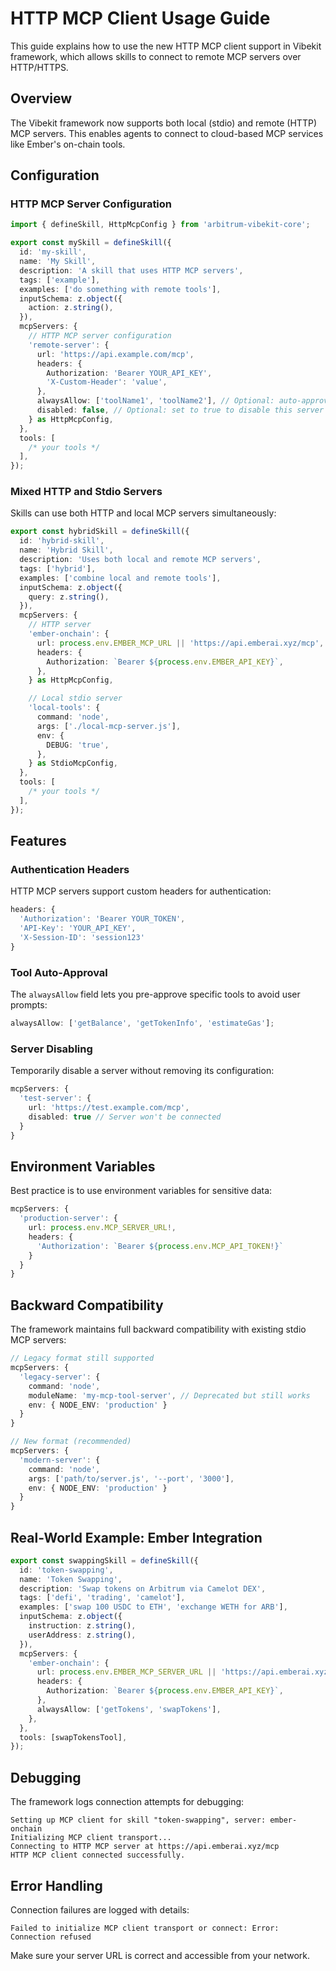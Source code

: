 # HTTP MCP Client Usage Guide

This guide explains how to use the new HTTP MCP client support in Vibekit framework, which allows skills to connect to remote MCP servers over HTTP/HTTPS.

## Overview

The Vibekit framework now supports both local (stdio) and remote (HTTP) MCP servers. This enables agents to connect to cloud-based MCP services like Ember's on-chain tools.

## Configuration

### HTTP MCP Server Configuration

```typescript
import { defineSkill, HttpMcpConfig } from 'arbitrum-vibekit-core';

export const mySkill = defineSkill({
  id: 'my-skill',
  name: 'My Skill',
  description: 'A skill that uses HTTP MCP servers',
  tags: ['example'],
  examples: ['do something with remote tools'],
  inputSchema: z.object({
    action: z.string(),
  }),
  mcpServers: {
    // HTTP MCP server configuration
    'remote-server': {
      url: 'https://api.example.com/mcp',
      headers: {
        Authorization: 'Bearer YOUR_API_KEY',
        'X-Custom-Header': 'value',
      },
      alwaysAllow: ['toolName1', 'toolName2'], // Optional: auto-approve these tools
      disabled: false, // Optional: set to true to disable this server
    } as HttpMcpConfig,
  },
  tools: [
    /* your tools */
  ],
});
```

### Mixed HTTP and Stdio Servers

Skills can use both HTTP and local MCP servers simultaneously:

```typescript
export const hybridSkill = defineSkill({
  id: 'hybrid-skill',
  name: 'Hybrid Skill',
  description: 'Uses both local and remote MCP servers',
  tags: ['hybrid'],
  examples: ['combine local and remote tools'],
  inputSchema: z.object({
    query: z.string(),
  }),
  mcpServers: {
    // HTTP server
    'ember-onchain': {
      url: process.env.EMBER_MCP_URL || 'https://api.emberai.xyz/mcp',
      headers: {
        Authorization: `Bearer ${process.env.EMBER_API_KEY}`,
      },
    } as HttpMcpConfig,

    // Local stdio server
    'local-tools': {
      command: 'node',
      args: ['./local-mcp-server.js'],
      env: {
        DEBUG: 'true',
      },
    } as StdioMcpConfig,
  },
  tools: [
    /* your tools */
  ],
});
```

## Features

### Authentication Headers

HTTP MCP servers support custom headers for authentication:

```typescript
headers: {
  'Authorization': 'Bearer YOUR_TOKEN',
  'API-Key': 'YOUR_API_KEY',
  'X-Session-ID': 'session123'
}
```

### Tool Auto-Approval

The `alwaysAllow` field lets you pre-approve specific tools to avoid user prompts:

```typescript
alwaysAllow: ['getBalance', 'getTokenInfo', 'estimateGas'];
```

### Server Disabling

Temporarily disable a server without removing its configuration:

```typescript
mcpServers: {
  'test-server': {
    url: 'https://test.example.com/mcp',
    disabled: true // Server won't be connected
  }
}
```

## Environment Variables

Best practice is to use environment variables for sensitive data:

```typescript
mcpServers: {
  'production-server': {
    url: process.env.MCP_SERVER_URL!,
    headers: {
      'Authorization': `Bearer ${process.env.MCP_API_TOKEN!}`
    }
  }
}
```

## Backward Compatibility

The framework maintains full backward compatibility with existing stdio MCP servers:

```typescript
// Legacy format still supported
mcpServers: {
  'legacy-server': {
    command: 'node',
    moduleName: 'my-mcp-tool-server', // Deprecated but still works
    env: { NODE_ENV: 'production' }
  }
}

// New format (recommended)
mcpServers: {
  'modern-server': {
    command: 'node',
    args: ['path/to/server.js', '--port', '3000'],
    env: { NODE_ENV: 'production' }
  }
}
```

## Real-World Example: Ember Integration

```typescript
export const swappingSkill = defineSkill({
  id: 'token-swapping',
  name: 'Token Swapping',
  description: 'Swap tokens on Arbitrum via Camelot DEX',
  tags: ['defi', 'trading', 'camelot'],
  examples: ['swap 100 USDC to ETH', 'exchange WETH for ARB'],
  inputSchema: z.object({
    instruction: z.string(),
    userAddress: z.string(),
  }),
  mcpServers: {
    'ember-onchain': {
      url: process.env.EMBER_MCP_SERVER_URL || 'https://api.emberai.xyz/mcp',
      headers: {
        Authorization: `Bearer ${process.env.EMBER_API_KEY}`,
      },
      alwaysAllow: ['getTokens', 'swapTokens'],
    },
  },
  tools: [swapTokensTool],
});
```

## Debugging

The framework logs connection attempts for debugging:

```
Setting up MCP client for skill "token-swapping", server: ember-onchain
Initializing MCP client transport...
Connecting to HTTP MCP server at https://api.emberai.xyz/mcp
HTTP MCP client connected successfully.
```

## Error Handling

Connection failures are logged with details:

```
Failed to initialize MCP client transport or connect: Error: Connection refused
```

Make sure your server URL is correct and accessible from your network.
